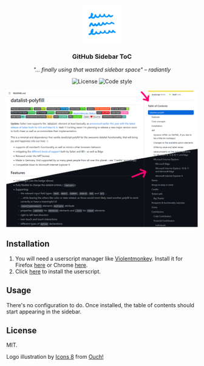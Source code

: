 <div align="center">
<img src=".github/Logo.png" height="100">

### GitHub Sidebar ToC

_"... finally using that wasted sidebar space" – radiantly_

![License](https://img.shields.io/github/license/radiantly/GitHub-Sidebar-ToC?style=for-the-badge) ![Code style](https://img.shields.io/badge/code%20style-Prettier-%23ff69b4?style=for-the-badge)

</div>

![Demo Screenshot](.github/DemoShot.png)

## Installation

1. You will need a userscript manager like [Violentmonkey](https://violentmonkey.github.io/). Install it for Firefox [here](https://addons.mozilla.org/firefox/addon/violentmonkey/) or Chrome [here](https://chrome.google.com/webstore/detail/violent-monkey/jinjaccalgkegednnccohejagnlnfdag).
2. Click [here](https://cdn.jsdelivr.net/gh/radiantly/GitHub-Sidebar-ToC@main/script.user.js) to install the userscript.

## Usage

There's no configuration to do. Once installed, the table of contents should start appearing in the sidebar.

## License

MIT. 

Logo illustration by [Icons 8](https://icons8.com/illustrations/author/zD2oqC8lLBBA) from [Ouch!](https://icons8.com/illustrations)
